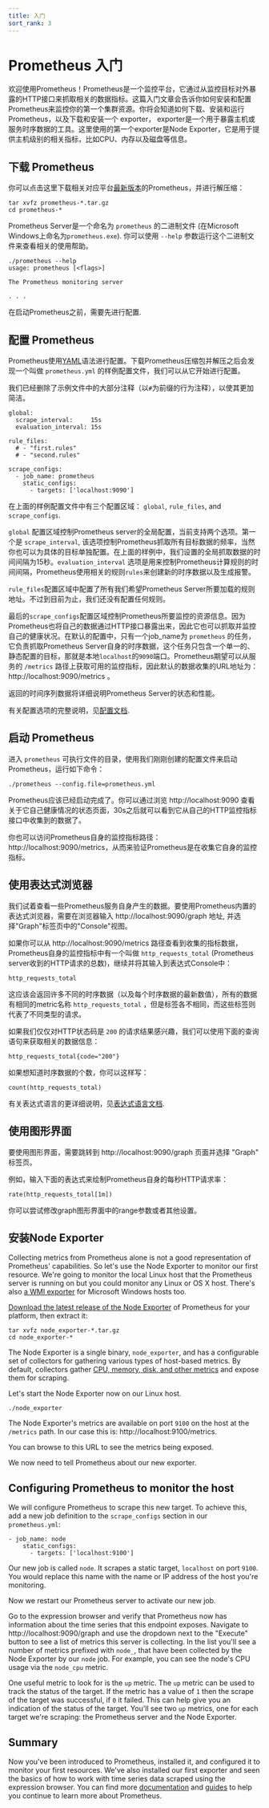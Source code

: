 ```yaml
---
title: 入门
sort_rank: 3
---
```


# Prometheus 入门

欢迎使用Prometheus！Prometheus是一个监控平台，它通过从监控目标对外暴露的HTTP接口来抓取相关的数据指标。这篇入门文章会告诉你如何安装和配置Prometheus来监控你的第一个集群资源。你将会知道如何下载、安装和运行Prometheus，以及下载和安装一个 exporter， exporter是一个用于暴露主机或服务时序数据的工具。这里使用的第一个exporter是Node Exporter，它是用于提供主机级别的相关指标，比如CPU、内存以及磁盘等信息。

## 下载 Prometheus

你可以点击这里下载相关对应平台[最新版本](/download)的Prometheus，并进行解压缩：

```language-bash
tar xvfz prometheus-*.tar.gz
cd prometheus-*
```
Prometheus Server是一个命名为 `prometheus` 的二进制文件 (在Microsoft Windows上命名为`prometheus.exe`). 你可以使用 `--help` 参数运行这个二进制文件来查看相关的使用帮助。

```language-bash
./prometheus --help
usage: prometheus [<flags>]

The Prometheus monitoring server

. . .
```

在启动Prometheus之前，需要先进行配置.

## 配置 Prometheus

Prometheus使用[YAML](http://www.yaml.org/start.html)语法进行配置。下载Prometheus压缩包并解压之后会发现一个叫做 `prometheus.yml` 的样例配置文件，我们可以从它开始进行配置。

我们已经删除了示例文件中的大部分注释（以`#`为前缀的行为注释），以使其更加简洁。

```language-yaml
global:
  scrape_interval:     15s
  evaluation_interval: 15s

rule_files:
  # - "first.rules"
  # - "second.rules"

scrape_configs:
  - job_name: prometheus
    static_configs:
      - targets: ['localhost:9090']
```

在上面的样例配置文件中有三个配置区域： `global`, `rule_files`, and `scrape_configs`.

`global` 配置区域控制Prometheus server的全局配置，当前支持两个选项。第一个是 `scrape_interval`, 该选项控制Prometheus抓取所有目标数据的频率，当然你也可以为具体的目标单独配置。在上面的样例中，我们设置的全局抓取数据的时间间隔为15秒。`evaluation_interval` 选项是用来控制Prometheus计算规则的时间间隔，Prometheus使用相关的规则`rules`来创建新的时序数据以及生成报警。

`rule_files`配置区域中配置了所有我们希望Prometheus Server所要加载的规则地址。不过到目前为止，我们还没有配置任何规则。

最后的`scrape_configs`配置区域控制Prometheus所要监控的资源信息。因为Prometheus也将自己的数据通过HTTP接口暴露出来，因此它也可以抓取并监控自己的健康状况。在默认的配置中，只有一个job_name为 `prometheus` 的任务，它负责抓取Prometheus Server自身的时序数据，这个任务只包含一个单一的、静态配置的目标，那就是本地`localhost`的`9090`端口。Prometheus期望可以从服务的 `/metrics` 路径上获取可用的监控指标，因此默认的数据收集的URL地址为： http://localhost:9090/metrics 。

返回的时间序列数据将详细说明Prometheus Server的状态和性能。

有关配置选项的完整说明，见[配置文档](/docs_cn/operating/configuration).

## 启动 Prometheus

进入 `prometheus` 可执行文件的目录，使用我们刚刚创建的配置文件来启动Prometheus，运行如下命令：

```language-bash
./prometheus --config.file=prometheus.yml
```

Prometheus应该已经启动完成了。你可以通过浏览 http://localhost:9090 查看关于它自己健康情况的状态页面，30s之后就可以看到它从自己的HTTP监控指标接口中收集到的数据了。

你也可以访问Prometheus自身的监控指标路径：http://localhost:9090/metrics，从而来验证Prometheus是在收集它自身的监控指标。

## 使用表达式浏览器

我们试着查看一些Prometheus服务自身产生的数据。要使用Prometheus内置的表达式浏览器，需要在浏览器输入 http://localhost:9090/graph 地址, 并选择"Graph"标签页中的"Console"视图。

如果你可以从 http://localhost:9090/metrics 路径查看到收集的指标数据，Prometheus自身的监控指标中有一个叫做 `http_requests_total` (Prometheus server收到的HTTP请求的总数)，继续并将其输入到表达式Console中：

```
http_requests_total
```

这应该会返回许多不同的时序数据（以及每个时序数据的最新数值），所有的数据有相同的metric名称 `http_requests_total` ，但是标签各不相同，而这些标签则代表了不同类型的请求。

如果我们仅仅对HTTP状态码是 `200` 的请求结果感兴趣，我们可以使用下面的查询语句来获取相关的数据信息：

```
http_requests_total{code="200"}
```

如果想知道时序数据的个数，你可以这样写：

```
count(http_requests_total)
```

有关表达式语言的更详细说明，见[表达式语言文档](/docs_cn/querying/basics/).

## 使用图形界面

要使用图形界面，需要跳转到 http://localhost:9090/graph 页面并选择 "Graph" 标签页。

例如，输入下面的表达式来绘制Prometheus自身的每秒HTTP请求率：

```
rate(http_requests_total[1m])
```

你可以尝试修改graph图形界面中的range参数或者其他设置。

## 安装Node Exporter

Collecting metrics from Prometheus alone is not a good representation of Prometheus' capabilities. So let's use the Node Exporter to monitor our first resource. We're going to monitor the local Linux host that the Prometheus server is running on but you could monitor any Linux or OS X host. There's also [a WMI exporter](https://github.com/martinlindhe/wmi_exporter) for Microsoft Windows hosts too.

[Download the latest release of the Node Exporter](/download/#node_exporter) of Prometheus for your platform, then extract it:

```language-bash
tar xvfz node_exporter-*.tar.gz
cd node_exporter-*
```

The Node Exporter is a single binary, `node_exporter`, and has a configurable set of collectors for gathering various types of host-based metrics. By default, collectors gather [CPU, memory, disk, and other metrics](https://github.com/prometheus/node_exporter#enabled-by-default) and expose them for scraping.

Let's start the Node Exporter now on our Linux host.

```language-bash
./node_exporter
```

The Node Exporter's metrics are available on port `9100` on the host at the `/metrics` path. In our case this is: http://localhost:9100/metrics.

You can browse to this URL to see the metrics being exposed.

We now need to tell Prometheus about our new exporter.

## Configuring Prometheus to monitor the host

We will configure Prometheus to scrape this new target. To achieve this, add a new job definition to the `scrape_configs` section in our `prometheus.yml`:

```
- job_name: node
    static_configs:
      - targets: ['localhost:9100']
```

Our new job is called `node`. It scrapes a static target, `localhost` on port `9100`. You would replace this name with the name or IP address of the host you're monitoring. 

Now we restart our Prometheus server to activate our new job.

Go to the expression browser and verify that Prometheus now has information
about the time series that this endpoint exposes. Navigate to
http://localhost:9090/graph and use the dropdown next to the "Execute" button to see a list of metrics this server is collecting. In the list you'll see a number of metrics prefixed with `node_`, that have been collected by the Node Exporter by our `node` job. For example, you can see the node's CPU usage via the `node_cpu` metric. 

One useful metric to look for is the `up` metric. The `up` metric can be used to track the status of the target. If the metric has a value of `1` then the scrape of the target was successful, if `0` it failed. This can help give you an indication of the status of the target. You'll see two `up` metrics, one for each target we're scraping: the Prometheus server and the Node Exporter.

## Summary

Now you've been introduced to Prometheus, installed it, and configured it to monitor your first resources. We've also installed our first exporter and seen the basics of how to work with time series data scraped using the expression browser. You can find more [documentation](/docs/introduction/overview/) and [guides](/docs/guides/) to help you continue to learn more about Prometheus. 
